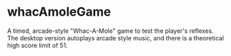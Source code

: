 # whacAmoleGame

A timed, arcade-style "Whac-A-Mole" game to test the player's reflexes.
The desktop version autoplays arcade style music, and there is a theoretical high score limit of 51.
